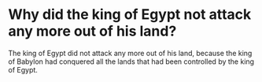 # Why did the king of Egypt not attack any more out of his land?

The king of Egypt did not attack any more out of his land, because the king of Babylon had conquered all the lands that had been controlled by the king of Egypt.
